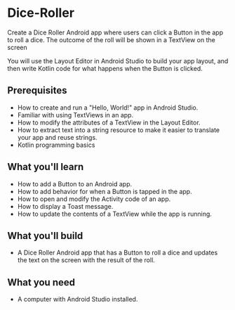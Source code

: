 # Dice-Roller
Create a Dice Roller Android app where users can click a Button in the app to roll a dice. The outcome of the roll will be shown in a TextView on the screen

You will use the Layout Editor in Android Studio to build your app layout, and then write Kotlin code for what happens when the Button is clicked.

## Prerequisites
* How to create and run a "Hello, World!" app in Android Studio.
* Familiar with using TextViews in an app.
* How to modify the attributes of a TextView in the Layout Editor.
* How to extract text into a string resource to make it easier to translate your app and reuse strings.
* Kotlin programming basics
## What you'll learn
* How to add a Button to an Android app.
* How to add behavior for when a Button is tapped in the app.
* How to open and modify the Activity code of an app.
* How to display a Toast message.
* How to update the contents of a TextView while the app is running.
## What you'll build
* A Dice Roller Android app that has a Button to roll a dice and updates the text on the screen with the result of the roll.
## What you need
* A computer with Android Studio installed.
